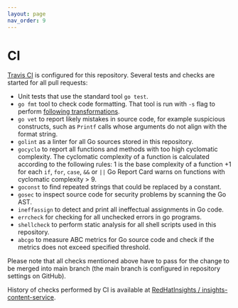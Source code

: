 ```yaml
---
layout: page
nav_order: 9
---
```

# CI

[Travis CI](https://travis-ci.org/) is configured for this repository. Several tests and checks are started for
all pull requests:

* Unit tests that use the standard tool `go test`.
* `go fmt` tool to check code formatting. That tool is run with `-s` flag to
  perform [following
  transformations](https://golang.org/cmd/gofmt/#hdr-The_simplify_command).
* `go vet` to report likely mistakes in source code, for example suspicious
  constructs, such as `Printf` calls whose arguments do not align with the
  format string.
* `golint` as a linter for all Go sources stored in this repository.
* `gocyclo` to report all functions and methods with too high cyclomatic
  complexity. The cyclomatic complexity of a function is calculated according to
  the following rules: 1 is the base complexity of a function +1 for each `if`,
  `for`, `case`, `&&` or `||` Go Report Card warns on functions with cyclomatic
  complexity > 9.
* `goconst` to find repeated strings that could be replaced by a constant.
* `gosec` to inspect source code for security problems by scanning the Go AST.
* `ineffassign` to detect and print all ineffectual assignments in Go code.
* `errcheck` for checking for all unchecked errors in go programs.
* `shellcheck` to perform static analysis for all shell scripts used in this
  repository.
* `abcgo` to measure ABC metrics for Go source code and check if the metrics
  does not exceed specified threshold.

Please note that all checks mentioned above have to pass for the change to be merged into main branch (the main branch is configured in repository settings on GitHub).

History of checks performed by CI is available at [RedHatInsights / insights-content-service](https://travis-ci.org/RedHatInsights/insights-content-service).
